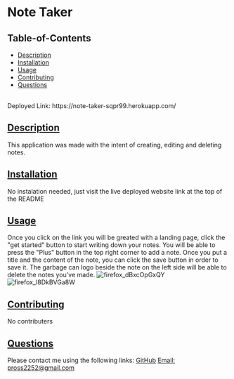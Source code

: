 # Note Taker
    
## Table-of-Contents
* [Description](#description)
* [Installation](#installation)
* [Usage](#usage)
* [Contributing](#contributing)
* [Questions](#questions)
<br>
Deployed Link: https://note-taker-sqpr99.herokuapp.com/
    
## [Description](#table-of-contents)
This application was made with the intent of creating, editing and deleting notes.
## [Installation](#table-of-contents)
No instalation needed, just visit the live deployed website link at the top of the README
## [Usage](#table-of-contents)
Once you click on the link you will be greated with a landing page, click the "get started" button to start writing down your notes. You will be able to press the "Plus" button in the top right corner to add a note. Once you put a title and the content of the note, you can click the save button in order to save it. The garbage can logo beside the note on the left side will be able to delete the notes you've made.
![firefox_dBxcOpGxQY](https://user-images.githubusercontent.com/105133644/182485337-c454f85a-eefb-4e8a-9c92-733a6224b2b2.png)
![firefox_l8DkBVGa8W](https://user-images.githubusercontent.com/105133644/182485343-b92d3d5e-9f5e-4de1-8d05-b15d2f5b1b33.png)

## [Contributing](#table-of-contents)
No contributers 
    
## [Questions](#table-of-contents)
Please contact me using the following links:
[GitHub](https://github.com/SqPR99)
[Email: pross2252@gmail.com](mailto:pross2252@gmail.com)

